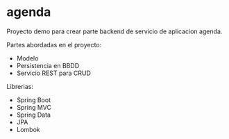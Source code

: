 # agenda

Proyecto demo para crear parte backend de servicio de aplicacion agenda.

Partes abordadas en el proyecto:

- Modelo
- Persistencia en BBDD
- Servicio REST para CRUD


Librerias:
- Spring Boot
- Spring MVC
- Spring Data
- JPA
- Lombok

